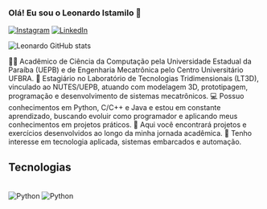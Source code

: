 ### Olá! Eu sou o Leonardo Istamilo 👋


[![Instagram](https://img.shields.io/badge/Instagram-E4405F?style=for-the-badge&logo=instagram&logoColor=white)](https://www.instagram.com/leonardo_istamilo/)
[![LinkedIn](https://img.shields.io/badge/LinkedIn-0077B5?style=for-the-badge&logo=linkedin&logoColor=white)](https://www.linkedin.com/in/leonardo-istamilo-b4882221a/)

![Leonardo GitHub stats](https://github-readme-stats.vercel.app/api?username=leonardo-istamilo&show_icons=true&theme=dracula)

👨‍💻 Acadêmico de Ciência da Computação pela Universidade Estadual da Paraíba (UEPB) e de Engenharia Mecatrônica pelo Centro Universitário UFBRA.
🔧 Estagiário no Laboratório de Tecnologias Tridimensionais (LT3D), vinculado ao NUTES/UEPB, atuando com modelagem 3D, prototipagem, programação e desenvolvimento de sistemas mecatrônicos.
💻 Possuo conhecimentos em Python, C/C++ e Java e estou em constante aprendizado, buscando evoluir como programador e aplicando meus conhecimentos em projetos práticos.
📁 Aqui você encontrará projetos e exercícios desenvolvidos ao longo da minha jornada acadêmica.
🚀 Tenho interesse em tecnologia aplicada, sistemas embarcados e automação.

## Tecnologias
<div style="display: inline_block"><br/>
    <img align = "center" alt="Python" src = "https://img.shields.io/badge/Python-3776AB?style=for-the-badge&logo=python&logoColor=white"/>
    <img align = "center" alt="Python" src = "https://img.shields.io/badge/C-00599C?style=for-the-badge&logo=c&logoColor=white"/>
<div>




